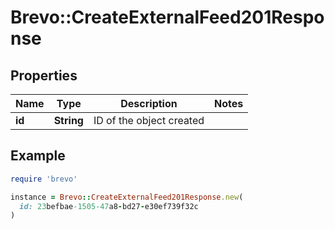 # Brevo::CreateExternalFeed201Response

## Properties

| Name | Type | Description | Notes |
| ---- | ---- | ----------- | ----- |
| **id** | **String** | ID of the object created |  |

## Example

```ruby
require 'brevo'

instance = Brevo::CreateExternalFeed201Response.new(
  id: 23befbae-1505-47a8-bd27-e30ef739f32c
)
```

